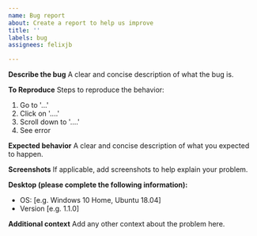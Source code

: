 ```yaml
---
name: Bug report
about: Create a report to help us improve
title: ''
labels: bug
assignees: felixjb

---
```


**Describe the bug**
A clear and concise description of what the bug is.

**To Reproduce**
Steps to reproduce the behavior:
1. Go to '...'
2. Click on '....'
3. Scroll down to '....'
4. See error

**Expected behavior**
A clear and concise description of what you expected to happen.

**Screenshots**
If applicable, add screenshots to help explain your problem.

**Desktop (please complete the following information):**
 - OS: [e.g. Windows 10 Home, Ubuntu 18.04]
 - Version [e.g. 1.1.0]

**Additional context**
Add any other context about the problem here.
